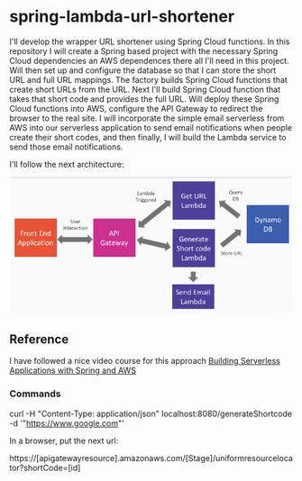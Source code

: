 # spring-lambda-url-shortener
I'll develop the wrapper URL shortener using Spring Cloud functions. In this repository I will create a Spring based project with the necessary Spring Cloud dependencies an AWS dependences there all I'll need in this project. Will then set up and configure the database so that I can store the short URL and full URL mappings. The factory builds Spring Cloud functions that create short URLs from the URL. Next I'll build Spring Cloud function that takes that short code and provides the full URL. Will deploy these Spring Cloud functions into AWS, configure the API Gateway to redirect the browser to the real site. I will incorporate the simple email serverless from AWS into our serverless application to send email notifications when people create their short codes, and then finally, I will build the Lambda service to send those email notifications. 

I'll follow the next architecture:

![Application Architecture](project-spring-cloud.png "Architecture")

## Reference

I have followed a nice video course for this approach [Building Serverless Applications with Spring and AWS](https://www.packtpub.com/product/building-serverless-applications-with-spring-and-aws-video/9781788393966)

### Commands

curl -H "Content-Type: application/json" localhost:8080/generateShortcode -d '"https://www.google.com"'

In a browser, put the next url:

https://[apigatewayresource].amazonaws.com/[Stage]/uniformresourcelocator?shortCode=[id]
